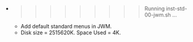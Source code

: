 * >>>>>>>>> Running inst-std-00-jwm.sh ...
  * Add default standard menus in JWM.
  * Disk size = 2515620K. Space Used = 4K.
